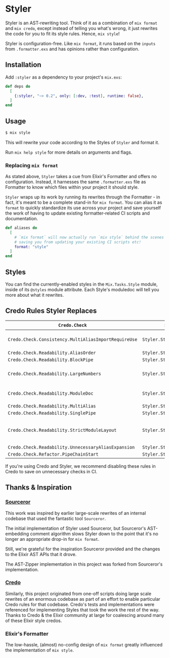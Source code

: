 # Styler

Styler is an AST-rewriting tool. Think of it as a combination of `mix format` and `mix credo`, except instead of telling
you what's wrong, it just rewrites the code for you to fit its style rules. Hence, `mix style`!

Styler is configuration-free. Like `mix format`, it runs based on the `inputs` from `.formatter.exs` and has opinions rather than configuration.

## Installation

Add `:styler` as a dependency to your project's `mix.exs`:

```elixir
def deps do
  [
    {:styler, "~> 0.2", only: [:dev, :test], runtime: false},
  ]
end
```

## Usage

```bash
$ mix style
```

This will rewrite your code according to the Styles of `Styler` and format it.

Run `mix help style` for more details on arguments and flags.

### Replacing `mix format`

As stated above, `Styler` takes a cue from Elixir's Formatter and offers no configuration. Instead, it harnesses the same `.formatter.exs` file as Formatter to know which files within your project it should style.

`Styler` wraps up its work by running its rewrites through the Formatter - in fact, it's meant to be a complete stand-in for  `mix format`. You can alias it as `format` to quickly standardize its use across your project and save yourself the work of having to update existing formatter-related CI scripts and documentation.

```elixir
def aliases do
  [
    # `mix format` will now actually run `mix style` behind the scenes
    # saving you from updating your existing CI scripts etc!
    format: "style"
  ]
end
```

## Styles

You can find the currently-enabled styles in the `Mix.Tasks.Style` module, inside of its `@styles` module attribute. Each Style's moduledoc will tell you more about what it rewrites.

## Credo Rules Styler Replaces

| `Credo.Check`                                        | `Styler.Style`                       | Style notes              |
|------------------------------------------------------|--------------------------------------|--------------------------|
| `Credo.Check.Consistency.MultiAliasImportRequireUse` | `Styler.Style.ModuleDirectives`      | always expands `A.{B, C}`
| `Credo.Check.Readability.AliasOrder`                 | `Styler.Style.ModuleDirectives`      |
| `Credo.Check.Readability.BlockPipe`                  | `Styler.Style.Pipes`                 |
| `Credo.Check.Readability.LargeNumbers`               | `Styler.Style.Simple`                | fixes bad underscores, ie: `100_00`
| `Credo.Check.Readability.ModuleDoc`                  | `Styler.Style.ModuleDirectives`      | adds `@moduledoc false`
| `Credo.Check.Readability.MultiAlias`                 | `Styler.Style.ModuleDirectives`      |
| `Credo.Check.Readability.SinglePipe`                 | `Styler.Style.Pipes`                 |
| `Credo.Check.Readability.StrictModuleLayout`         | `Styler.Style.ModuleDirectives`      | potentially destructive! (see moduledoc)
| `Credo.Check.Readability.UnnecessaryAliasExpansion`  | `Styler.Style.ModuleDirectives`      |
| `Credo.Check.Refactor.PipeChainStart`                | `Styler.Style.Pipes`                 |

If you're using Credo and Styler, we recommend disabling these rules in Credo to save on unnecessary checks in CI.

## Thanks & Inspiration

### [Sourceror](https://github.com/doorgan/sourceror/)

This work was inspired by earlier large-scale rewrites of an internal codebase that used the fantastic tool `Sourceror`.

The initial implementation of Styler used Sourceror, but Sourceror's AST-embedding comment algorithm slows Styler down to
the point that it's no longer an appropriate drop-in for `mix format`.

Still, we're grateful for the inspiration Sourceror provided and the changes to the Elixir AST APIs that it drove.

The AST-Zipper implementation in this project was forked from Sourceror's implementation.

### [Credo](https://github.com/rrrene/credo/)

Similarly, this project originated from one-off scripts doing large scale rewrites of an enormous codebase as part of an
effort to enable particular Credo rules for that codebase. Credo's tests and implementations were referenced for implementing
Styles that took the work the rest of the way. Thanks to Credo & the Elixir community at large for coalescing around
many of these Elixir style credos.

### Elixir's Formatter

The low-hassle, (almost) no-config design of `mix format` greatly influenced the implementation of `mix style`.
